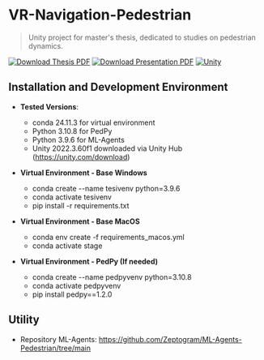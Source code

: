 # VR-Navigation-Pedestrian
> Unity project for master's thesis, dedicated to studies on pedestrian dynamics.

[![Download Thesis PDF](https://img.shields.io/badge/Download%20Thesis-PDF-lime.svg?style=for-the-badge)](link)
[![Download Presentation PDF](https://img.shields.io/badge/Download%20Presentation-PDF-orange.svg?style=for-the-badge)](link)
[![Unity](https://img.shields.io/badge/Unity-%23000000.svg?logo=unity&logoColor=white)](https://unity.com/)

## Installation and Development Environment
- **Tested Versions**:
  - conda 24.11.3 for virtual environment
  - Python 3.10.8 for PedPy
  - Python 3.9.6 for ML-Agents
  - Unity 2022.3.60f1 downloaded via Unity Hub (https://unity.com/download)

- **Virtual Environment - Base Windows**
  - conda create --name tesivenv python=3.9.6
  - conda activate tesivenv
  - pip install -r requirements.txt


- **Virtual Environment - Base MacOS**
    - conda env create -f requirements_macos.yml
    - conda activate stage

- **Virtual Environment - PedPy (If needed)**
  - conda create --name pedpyvenv python=3.10.8
  - conda activate pedpyvenv
  - pip install pedpy==1.2.0

## Utility
- Repository ML-Agents: https://github.com/Zeptogram/ML-Agents-Pedestrian/tree/main
